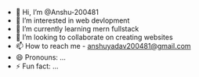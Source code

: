- 👋 Hi, I’m @Anshu-200481
- 👀 I’m interested in web devlopment
- 🌱 I’m currently learning mern fullstack
- 💞️ I’m looking to collaborate on creating websites
- 📫 How to reach me - anshuyadav200481@gmail.com
- 😄 Pronouns: ...
- ⚡ Fun fact: ...

<!---
Anshu-200481/Anshu-200481 is a ✨ special ✨ repository because its `README.md` (this file) appears on your GitHub profile.
You can click the Preview link to take a look at your changes.
--->
